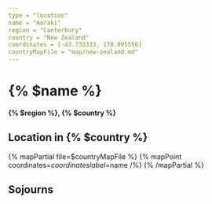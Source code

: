 ```yaml
---
type = "location"
name = "Aoraki"
region = "Canterbury"
country = "New Zealand"
coordinates = [-43.733333, 170.095556]
countryMapFile = "map/new-zealand.md"
---
```


# {% $name %}

**{% $region %}, {% $country %}**

## Location in {% $country %}

{% mapPartial file=$countryMapFile %}
  {% mapPoint coordinates=$coordinates label=$name /%}
{% /mapPartial %}

## Sojourns
